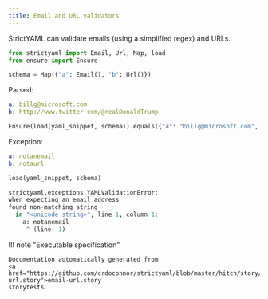 ```yaml
---
title: Email and URL validators
---
```



StrictYAML can validate emails (using a simplified regex) and
URLs.




```python
from strictyaml import Email, Url, Map, load
from ensure import Ensure

schema = Map({"a": Email(), "b": Url()})

```



Parsed:

```yaml
a: billg@microsoft.com
b: http://www.twitter.com/@realDonaldTrump

```


```python
Ensure(load(yaml_snippet, schema)).equals({"a": "billg@microsoft.com", "b": "http://www.twitter.com/@realDonaldTrump"})

```




Exception:

```yaml
a: notanemail
b: notaurl

```


```python
load(yaml_snippet, schema)
```


```python
strictyaml.exceptions.YAMLValidationError:
when expecting an email address
found non-matching string
  in "<unicode string>", line 1, column 1:
    a: notanemail
     ^ (line: 1)
```







!!! note "Executable specification"

    Documentation automatically generated from 
    <a href="https://github.com/crdoconnor/strictyaml/blob/master/hitch/story/email-url.story">email-url.story
    storytests.